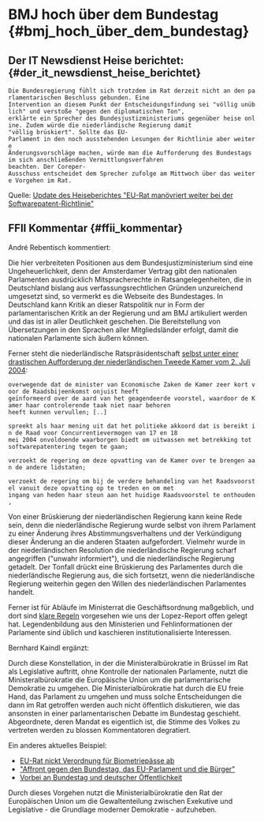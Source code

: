 # BMJ hoch über dem Bundestag {#bmj_hoch_über_dem_bundestag}

## Der IT Newsdienst Heise berichtet: {#der_it_newsdienst_heise_berichtet}

`Die Bundesregierung fühlt sich trotzdem im Rat derzeit nicht an den parlamentarischen Beschluss gebunden. Eine `\
`Intervention an diesem Punkt der Entscheidungsfindung sei "völlig unüblich" und verstoße "gegen den diplomatischen Ton", `\
`erklärte ein Sprecher des Bundesjustizministeriums gegenüber heise online. Zudem würde die niederländische Regierung damit `\
`"völlig brüskiert". Sollte das EU-Parlament in den noch ausstehenden Lesungen der Richtlinie aber weitere `\
`Änderungsvorschläge machen, würde man die Aufforderung des Bundestags im sich anschließenden Vermittlungsverfahren `\
`beachten. Der Coreper-Ausschuss entscheidet dem Sprecher zufolge am Mittwoch über das weitere Vorgehen im Rat.`

Quelle: [Update des Heiseberichtes \"EU-Rat manövriert weiter bei der
Softwarepatent-Richtlinie\"](http://www.heise.de/newsticker/meldung/54183 "wikilink")

## FFII Kommentar {#ffii_kommentar}

André Rebentisch kommentiert:

Die hier verbreiteten Positionen aus dem Bundesjustizministerium sind
eine Ungeheuerlichkeit, denn der Amsterdamer Vertrag gibt den nationalen
Parlamenten ausdrücklich Mitspracherechte in Ratsangelegenheiten, die in
Deutschland bislang aus verfassungsrechtlichen Gründen unzureichend
umgesetzt sind, so vermerkt es die Webseite des Bundestages. In
Deutschland kann Kritik an dieser Ratspolitik nur in Form der
parlamentarischen Kritik an der Regierung und am BMJ artikuliert werden
und das ist in aller Deutlichkeit geschehen. Die Bereitstellung von
Übersetzungen in den Sprachen aller Mitgliedsländer erfolgt, damit die
nationalen Parlamente sich äußern können.

Ferner steht die niederländische Ratspräsidentschaft [selbst unter einer
drastischen Aufforderung der niederländischen Tweede Kamer vom 2. Juli
2004](http://kwiki.ffii.org/NlVote040701En "wikilink"):

`overwegende dat de minister van Economische Zaken de Kamer zeer kort voor de Raadsbijeenkomst onjuist heeft `\
`geïnformeerd over de aard van het geagendeerde voorstel, waardoor de Kamer haar controlerende taak niet naar behoren `\
`heeft kunnen vervullen; [..]`

`spreekt als haar mening uit dat het politieke akkoord dat is bereikt in de Raad voor Concurrentievermogen van 17 en 18  `\
`mei 2004 onvoldoende waarborgen biedt om uitwassen met betrekking tot softwarepatentering tegen te gaan;`

`verzoekt de regering om deze opvatting van de Kamer over te brengen aan de andere lidstaten;`

`verzoekt de regering om bij de verdere behandeling van het Raadsvoorstel vanuit deze opvatting op te treden en om met `\
`ingang van heden haar steun aan het huidige Raadsvoorstel te onthouden, `

Von einer Brüskierung der niederländischen Regierung kann keine Rede
sein, denn die niederländische Regierung wurde selbst von ihrem
Parlament zu einer Änderung ihres Abstimmungsverhaltens und der
Verkündigung dieser Änderung an die anderen Staaten aufgefordert.
Vielmehr wurde in der niederländischen Resolution die niederländische
Regierung scharf angegriffen (\"unwahr informiert\"), und die
niederländische Regierung getadelt. Der Tonfall drückt eine Brüskierung
des Parlamentes durch die niederländische Regierung aus, die sich
fortsetzt, wenn die niederländische Regierung weiterhin gegen den Willen
des niederländischen Parlamentes handelt.

Ferner ist für Abläufe im Ministerrat die Geschäftsordnung maßgeblich,
und dort sind [klare
Regeln](http://kwiki.ffii.org/VrijschriftHowto040817De "wikilink")
vorgesehen wie uns der Lopez-Report offen gelegt hat. Legendenbildung
aus den Ministerien und Fehlinformationen der Parlamente sind üblich und
kaschieren institutionalisierte Interessen.

Bernhard Kaindl ergänzt:

Durch diese Konstellation, in der die Ministeralbürokratie in Brüssel im
Rat als Legislative auftritt, ohne Kontrolle der nationalen Parlamente,
nutzt die Ministeralbürokratie die Europäische Union um die
parlamentarische Demokratie zu umgehen. Die Ministerialbürokratie hat
durch die EU freie Hand, das Parlament zu umgehen und muss solche
Entscheidungen die dann im Rat getroffen werden auch nicht öffentlich
diskutieren, wie das ansonsten in einer parlamentarischen Debatte im
Bundestag geschieht. Abgeordnete, deren Mandat es eigentlich ist, die
Stimme des Volkes zu vertreten werden zu blossen Kommentatoren
degratiert.

Ein anderes aktuelles Beispiel:

-   [EU-Rat nickt Verordnung für Biometriepässe
    ab](http://www.heise.de/newsticker/meldung/54277 "wikilink")
-   [\"Affront gegen den Bundestag, das EU-Parlament und die
    Bürger\"](http://www.heise.de/newsticker/meldung/53849 "wikilink")
-   [Vorbei an Bundestag und deutscher
    Öffentlichkeit](http://www.fr-aktuell.de/uebersicht/alle_dossiers/politik_ausland/terror_gegen_den_westen/die_terror_diskussion_in_europa/?cnt=599395 "wikilink")

Durch dieses Vorgehen nutzt die Ministerialbürokratie den Rat der
Europäischen Union um die Gewaltenteilung zwischen Exekutive und
Legislative - die Grundlage moderner Demokratie - aufzuheben.
